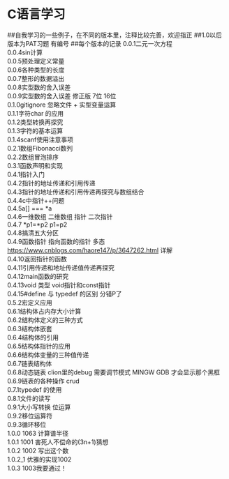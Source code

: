 # C语言学习
##自我学习的一些例子，在不同的版本里，注释比较完善，欢迎指正
##1.0以后版本为PAT习题 有编号
##每个版本的记录
0.0.1二元一次方程<br>
0.0.4sin计算<br>
0.0.5预处理定义常量<br>
0.0.6各种类型的长度<br>
0.0.7整形的数据溢出<br>
0.0.8实型数的舍入误差<br>
0.0.9实型数的舍入误差 修正版  7位  16位<br>
0.1.0gitignore 忽略文件  +  实型变量运算<br>
0.1.1字符char 的应用<br>
0.1.2类型转换再探究<br>
0.1.3字符的基本运算<br> 
0.1.4scanf使用注意事项<br>
0.2.1数组Fibonacci数列<br>
0.2.2数组冒泡排序<br>
0.3.1函数声明和实现<br>
0.4.1指针入门<br>
0.4.2指针的地址传递和引用传递<br>
0.4.3指针的地址传递和引用传递再探究与数组结合<br>
0.4.4c中指针++问题<br>
0.4.5a[]  === *a<br>
0.4.6一维数组 二维数组 指针 二次指针<br>
0.4.7 *p1=*p2  p1=p2  <br>
0.4.8搞清五大分区<br>
0.4.9函数指针  指向函数的指针  多态 https://www.cnblogs.com/haore147/p/3647262.html 详解<br>
0.4.10返回指针的函数<br>
0.4.11引用传递和地址传递值传递再探究<br>
0.4.12main函数的研究<br>
0.4.13void 类型 void指针和const指针<br>
0.4.15#define 与 typedef 的区别 分错P了<br>
0.5.2宏定义应用<br>
0.6.1结构体占内存大小计算<br>
0.6.2结构体定义的三种方式<br>
0.6.3结构体嵌套<br>
0.6.4结构体的引用<br>
0.6.5结构体指针的应用<br>
0.6.6结构体变量的三种值传递<br>
0.6.7链表结构体<br>
0.6.8动态链表   clion里的debug  需要调节模式 MINGW GDB  才会显示那个黑框<br>
0.6.9链表的各种操作  crud<br>
0.7.1typedef 的使用<br>
0.8.1文件的读写<br>
0.9.1大小写转换 位运算<br>
0.9.2移位运算符<br>
0.9.3循环移位<br>
1.0.0 1063 计算谱半径<br>
1.0.1 1001 	害死人不偿命的(3n+1)猜想<br>
1.0.2 1002 	写出这个数<br>
1.0.2_1 优雅的实现1002 <br>
1.0.3 1003我要通过！<br>